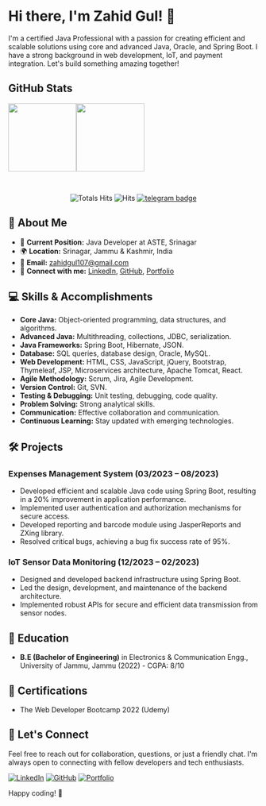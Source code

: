 # Hi there, I'm Zahid Gul! 👋

I'm a certified Java Professional with a passion for creating efficient and scalable solutions using core and advanced Java, Oracle, and Spring Boot. I have a strong background in web development, IoT, and payment integration. Let's build something amazing together!

## GitHub Stats

<a href="https://portfolio-ui-one.vercel.app/"><img height="137px" src="https://github-readme-stats.vercel.app/api?username=zahidgul107&hide_title=true&hide_border=true&show_icons=true&include_all_commits=true&count_private=true&line_height=21&text_color=000&icon_color=000&bg_color=0,ea6161,ffc64d,fffc4d,52fa5a&theme=graywhite" /><!-- wi*quL3fcV --><img height="137px" src="https://github-readme-stats.vercel.app/api/top-langs/?username=zahidgul107&hide=html&hide_title=true&hide_border=true&layout=compact&langs_count=6&exclude_repo=comp426,Redventures-Movie-Quotes&text_color=000&icon_color=fff&bg_color=0,52fa5a,4dfcff,c64dff&theme=graywhite" /></a>

<div align="center" width="50">
<br>

![Totals Hits](https://komarev.com/ghpvc/?username=zahidgul107&style=flat&color=orange&label=PROFILE+VIEWS)
![Hits](https://hits.seeyoufarm.com/api/count/incr/badge.svg?url=https%3A%2F%2Fgithub.com%2Fzahidgul107&count_bg=%2379C83D&title_bg=%23555555&icon=mediafire.svg&icon_color=%23E7E7E7&title=HITS&edge_flat=false)
[![telegram badge](https://img.shields.io/badge/Zahid-Gul-grey?style=flat&logo=telegram)](https://t.me/zahid_gul) <br>
</div>

## 🚀 About Me

- 💼 **Current Position:** Java Developer at ASTE, Srinagar
- 🌍 **Location:** Srinagar, Jammu & Kashmir, India
- 📧 **Email:** zahidgul107@gmail.com
- 🔗 **Connect with me:** [LinkedIn](https://www.linkedin.com/in/zahid-gul-9056671b2/), [GitHub](https://github.com/zahidgul107), [Portfolio](https://portfolio-zahidgul107.vercel.app/)

## 💻 Skills & Accomplishments

- **Core Java:** Object-oriented programming, data structures, and algorithms.
- **Advanced Java:** Multithreading, collections, JDBC, serialization.
- **Java Frameworks:** Spring Boot, Hibernate, JSON.
- **Database:** SQL queries, database design, Oracle, MySQL.
- **Web Development:** HTML, CSS, JavaScript, jQuery, Bootstrap, Thymeleaf, JSP, Microservices architecture, Apache Tomcat, React.
- **Agile Methodology:** Scrum, Jira, Agile Development.
- **Version Control:** Git, SVN.
- **Testing & Debugging:** Unit testing, debugging, code quality.
- **Problem Solving:** Strong analytical skills.
- **Communication:** Effective collaboration and communication.
- **Continuous Learning:** Stay updated with emerging technologies.

## 🛠️ Projects

### Expenses Management System (03/2023 – 08/2023)

- Developed efficient and scalable Java code using Spring Boot, resulting in a 20% improvement in application performance.
- Implemented user authentication and authorization mechanisms for secure access.
- Developed reporting and barcode module using JasperReports and ZXing library.
- Resolved critical bugs, achieving a bug fix success rate of 95%.

### IoT Sensor Data Monitoring (12/2023 – 02/2023)

- Designed and developed backend infrastructure using Spring Boot.
- Led the design, development, and maintenance of the backend architecture.
- Implemented robust APIs for secure and efficient data transmission from sensor nodes.

## 🌱 Education

- **B.E (Bachelor of Engineering)** in Electronics & Communication Engg., University of Jammu, Jammu (2022) - CGPA: 8/10

## 📜 Certifications

- The Web Developer Bootcamp 2022 (Udemy)

## 🤝 Let's Connect

Feel free to reach out for collaboration, questions, or just a friendly chat. I'm always open to connecting with fellow developers and tech enthusiasts.

[![LinkedIn](https://img.shields.io/badge/LinkedIn-Connect-blue)](https://www.linkedin.com/in/zahid-gul-9056671b2/)
[![GitHub](https://img.shields.io/badge/GitHub-Follow-blue)](https://github.com/zahidgul107)
[![Portfolio](https://img.shields.io/badge/Portfolio-Visit-brightgreen)](https://portfolio-zahidgul107.vercel.app/)

Happy coding! 🚀
